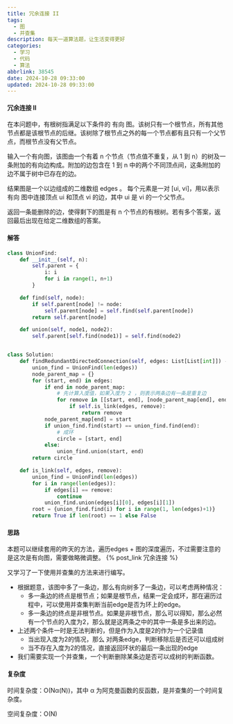 ```yaml
---
title: 冗余连接 II
tags:
  - 图
  - 并查集
description: 每天一道算法题，让生活变得更好
categories:
  - 学习
  - 代码
  - 算法
abbrlink: 38545
date: 2024-10-28 09:33:00
updated: 2024-10-28 09:33:00
---
```


#### 冗余连接 II

在本问题中，有根树指满足以下条件的 有向 图。该树只有一个根节点，所有其他节点都是该根节点的后继。该树除了根节点之外的每一个节点都有且只有一个父节点，而根节点没有父节点。

输入一个有向图，该图由一个有着 n 个节点（节点值不重复，从 1 到 n）的树及一条附加的有向边构成。附加的边包含在 1 到 n 中的两个不同顶点间，这条附加的边不属于树中已存在的边。

结果图是一个以边组成的二维数组 edges 。 每个元素是一对 [ui, vi]，用以表示 有向 图中连接顶点 ui 和顶点 vi 的边，其中 ui 是 vi 的一个父节点。

返回一条能删除的边，使得剩下的图是有 n 个节点的有根树。若有多个答案，返回最后出现在给定二维数组的答案。

#### 解答

```python
class UnionFind:
    def __init__(self, n):
        self.parent = {
            i: i
            for i in range(1, n+1)
        }

    def find(self, node):
        if self.parent[node] != node:
            self.parent[node] = self.find(self.parent[node])
        return self.parent[node]

    def union(self, node1, node2):
        self.parent[self.find(node1)] = self.find(node2)


class Solution:
    def findRedundantDirectedConnection(self, edges: List[List[int]]) -> List[int]:
        union_find = UnionFind(len(edges))
        node_parent_map = {}
        for (start, end) in edges:
            if end in node_parent_map:
                # 先计算入度值，如果入度为 2 ，则表示两条边有一条是重复边
                for remove in [[start, end], [node_parent_map[end], end]]:
                    if self.is_link(edges, remove):
                        return remove
            node_parent_map[end] = start
            if union_find.find(start) == union_find.find(end):
                # 成环
                circle = [start, end]
            else:
                union_find.union(start, end)
        return circle

    def is_link(self, edges, remove):
        union_find = UnionFind(len(edges))
        for i in range(len(edges)):
            if edges[i] == remove:
                continue
            union_find.union(edges[i][0], edges[i][1])
        root = {union_find.find(i) for i in range(1, len(edges)+1)}
        return True if len(root) == 1 else False
```

#### 思路

本题可以继续套用的昨天的方法，遍历edges + 图的深度遍历，不过需要注意的是这次是有向图，需要做略微调整。
{% post_link 冗余连接 %}

又学习了一下使用并查集的方法来进行编写。
- 根据题意，该图中多了一条边，那么有向树多了一条边，可以考虑两种情况：
  - 多一条边的终点是根节点；如果是根节点，结果一定会成环，那在遍历过程中，可以使用并查集判断当前edge是否为环上的edge。
  - 多一条边的终点是非根节点。如果是非根节点，那么可以得知，那么必然有一个节点的入度为2，那么就是这两条之中的其中一条是多出来的边。
- 上述两个条件一时是无法判断的，但是作为入度是2的作为一个记录值
  - 当出现入度为2的情况，那么 对两条edge，判断移除后是否还可以组成树
  - 当不存在入度为2的情况，直接返回环状的最后一条出现的edge
- 我们需要实现一个并查集，一个判断删除某条边是否可以成树的判断函数。

#### 复杂度

时间复杂度：O(Nα(N))，其中 α 为阿克曼函数的反函数，是并查集的一个时间复杂度。

空间复杂度：O(N)
